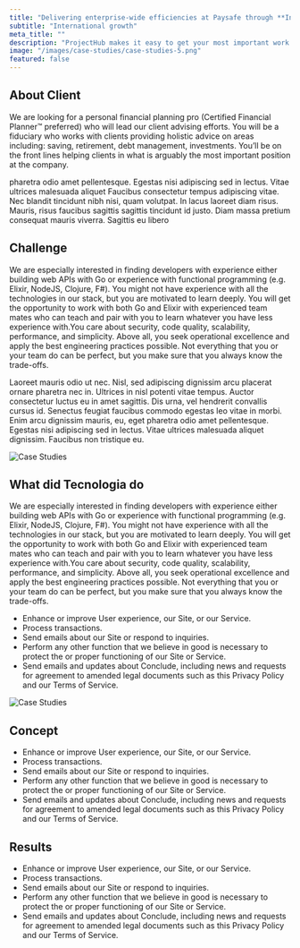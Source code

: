 ```yaml
---
title: "Delivering enterprise-wide efficiencies at Paysafe through **Intelligent Automation**"
subtitle: "International growth"
meta_title: ""
description: "ProjectHub makes it easy to get your most important work done. Increase efficiency to deliver results and hit your goals on every project."
image: "/images/case-studies/case-studies-5.png"
featured: false
---
```


## About Client

We are looking for a personal financial planning pro (Certified Financial Planner™ preferred) who will lead our client advising efforts. You will be a fiduciary who works with clients providing holistic advice on areas including: saving, retirement, debt management, investments. You’ll be on the front lines helping clients in what is arguably the most important position at the company.

pharetra odio amet pellentesque. Egestas nisi adipiscing sed in lectus. Vitae ultrices malesuada aliquet Faucibus consectetur tempus adipiscing vitae. Nec blandit tincidunt nibh nisi, quam volutpat. In lacus laoreet diam risus. Mauris, risus faucibus sagittis sagittis tincidunt id justo. Diam massa pretium consequat mauris viverra. Sagittis eu libero

## Challenge

We are especially interested in finding developers with experience either building web APIs with Go or experience with functional programming (e.g. Elixir, NodeJS, Clojure, F#). You might not have experience with all the technologies in our stack, but you are motivated to learn deeply. You will get the opportunity to work with both Go and Elixir with experienced team mates who can teach and pair with you to learn whatever you have less experience with.You care about security, code quality, scalability, performance, and simplicity. Above all, you seek operational excellence and apply the best engineering practices possible. Not everything that you or your team do can be perfect, but you make sure that you always know the trade-offs.

Laoreet mauris odio ut nec. Nisl, sed adipiscing dignissim arcu placerat ornare pharetra nec in. Ultrices in nisl potenti vitae tempus. Auctor consectetur luctus eu in amet sagittis. Dis urna, vel hendrerit convallis cursus id. Senectus feugiat faucibus commodo egestas leo vitae in morbi. Enim arcu dignissim mauris, eu, eget pharetra odio amet pellentesque. Egestas nisi adipiscing sed in lectus. Vitae ultrices malesuada aliquet dignissim. Faucibus non tristique eu.

![Case Studies](/images/case-studies/case-studies-single-1.png "Case Studies")

## What did Tecnologia do

We are especially interested in finding developers with experience either building web APIs with Go or experience with functional programming (e.g. Elixir, NodeJS, Clojure, F#). You might not have experience with all the technologies in our stack, but you are motivated to learn deeply. You will get the opportunity to work with both Go and Elixir with experienced team mates who can teach and pair with you to learn whatever you have less experience with.You care about security, code quality, scalability, performance, and simplicity. Above all, you seek operational excellence and apply the best engineering practices possible. Not everything that you or your team do can be perfect, but you make sure that you always know the trade-offs.

- Enhance or improve User experience, our Site, or our Service.
- Process transactions.
- Send emails about our Site or respond to inquiries.
- Perform any other function that we believe in good is necessary to protect the or proper functioning of our Site or Service.
- Send emails and updates about Conclude, including news and requests for agreement to amended legal documents such as this Privacy Policy and our Terms of Service.

![Case Studies](/images/case-studies/case-studies-single-2.png "Case Studies")

## Concept

- Enhance or improve User experience, our Site, or our Service.
- Process transactions.
- Send emails about our Site or respond to inquiries.
- Perform any other function that we believe in good is necessary to protect the or proper functioning of our Site or Service.
- Send emails and updates about Conclude, including news and requests for agreement to amended legal documents such as this Privacy Policy and our Terms of Service.

## Results

- Enhance or improve User experience, our Site, or our Service.
- Process transactions.
- Send emails about our Site or respond to inquiries.
- Perform any other function that we believe in good is necessary to protect the or proper functioning of our Site or Service.
- Send emails and updates about Conclude, including news and requests for agreement to amended legal documents such as this Privacy Policy and our Terms of Service.
